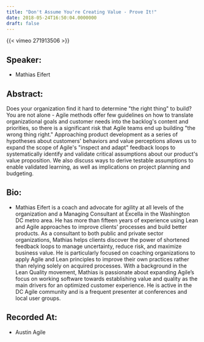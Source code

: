 ```yaml
---
title: "Don't Assume You're Creating Value - Prove It!"
date: 2018-05-24T16:50:04.0000000
draft: false
---
```


{{< vimeo 271913506 >}}

## Speaker:

 - Mathias Eifert

## Abstract:

<p>Does your organization find it hard to determine "the right thing" to build? You are not alone - Agile methods offer few guidelines on how to translate organizational goals and customer needs into the backlog's content and priorities, so there is a significant risk that Agile teams end up building "the wrong thing right." Approaching product development as a series of hypotheses about customers' behaviors and value perceptions allows us to expand the scope of Agile's "inspect and adapt" feedback loops to systematically identify and validate critical assumptions about our product's value proposition. We also discuss ways to derive testable assumptions to enable validated learning, as well as implications on project planning and budgeting.
</p>

## Bio:

 - <p>Mathias Eifert is a coach and advocate for agility at all levels of the organization and a Managing Consultant at Excella in the Washington DC metro area. He has more than fifteen years of experience using Lean and Agile approaches to improve clients’ processes and build better products. As a consultant to both public and private sector organizations, Mathias helps clients discover the power of shortened feedback loops to manage uncertainty, reduce risk, and maximize business value. He is particularly focused on coaching organizations to apply Agile and Lean principles to improve their own practices rather than relying solely on acquired processes. With a background in the Lean Quality movement, Mathias is passionate about expanding Agile’s focus on working software towards establishing value and quality as the main drivers for an optimized customer experience. He is active in the DC Agile community and is a frequent presenter at conferences and local user groups.
</p>

## Recorded At:

 - Austin Agile

